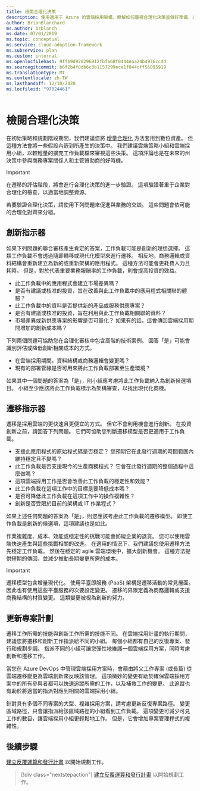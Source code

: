 ```yaml
---
title: 檢閱合理化決策
description: 使用適用于 Azure 的雲端採用架構，瞭解如何審視合理化決策並做好準備，以促進與業務的交談。
author: BrianBlanchard
ms.author: brblanch
ms.date: 07/01/2019
ms.topic: conceptual
ms.service: cloud-adoption-framework
ms.subservice: plan
ms.custom: internal
ms.openlocfilehash: 9ffb9d920296912fbfa68f0444eaa24b4976ccdd
ms.sourcegitcommit: b6f2b4f8db6c3b1157299ece1f044cff56895919
ms.translationtype: MT
ms.contentlocale: zh-TW
ms.lasthandoff: 12/10/2020
ms.locfileid: "97024461"
---
```

# <a name="review-rationalization-decisions"></a>檢閱合理化決策

在初始策略和規劃階段期間，我們建議您將 [增量合理化](../digital-estate/rationalize.md#incremental-rationalization) 方法套用到數位資產。 但這種方法會將一些假設內嵌到所產生的決策中。 我們建議雲端策略小組和雲端採用小組，以較輕量的擴充工作負載檔來審視這些決策。 這項評論也是在未來的州決策中參與商務專案關係人和主管贊助商的好時機。

> [!IMPORTANT]
> 在遷移的評估階段，將會進行合理化決策的進一步驗證。 這項驗證著重于企業對合理化的檢查，以適當地調整資源。

若要驗證合理化決策，請使用下列問題來促進與業務的交談。 這些問題會依可能的合理化對齊來分組。

## <a name="innovation-indicators"></a>創新指示器

如果下列問題的聯合審核產生肯定的答案，工作負載可能是創新的理想選擇。 這類工作負載不會透過隨即轉移或現代化模型來進行遷移。 相反地，商務邏輯或資料結構會重新建立為新的或重新架構的應用程式。 這種方法可能會更耗費人力且耗時。 但是，對於代表重要業務報酬率的工作負載，則會提高投資的效益。

- 此工作負載中的應用程式會建立市場差異嗎？
- 是否有建議或核准的投資，旨在改善與此工作負載中的應用程式相關聯的體驗？
- 此工作負載中的資料是否提供新的產品或服務供應專案？
- 是否有建議或核准的投資，旨在利用與此工作負載相關聯的資料？
- 市場差異或新供應專案的影響是否可量化？ 如果有的話，這會傳回雲端採用期間增加的創新成本嗎？

下列兩個問題可協助您在合理化審核中包含高階的技術案例。 回答「是」可能會識別評估或降低創新相關成本的方式。

- 在雲端採用期間，資料結構或商務邏輯會變更嗎？
- 現有的部署管線是否可用來將此工作負載部署至生產環境？

如果其中一個問題的答案為「是」，則小組應考慮將此工作負載納入為創新候選項目。 小組至少應該將此工作負載標示為架構審查，以找出現代化商機。

## <a name="migration-indicators"></a>遷移指示器

遷移是採用雲端的更快速且更便宜的方式。 但它不會利用機會進行創新。 在投資創新之前，請回答下列問題。 它們可協助您判斷遷移模型是否更適用于工作負載。

- 支援此應用程式的原始程式碼是否穩定？ 您預期它在此發行週期的時間範圍內維持穩定且不變嗎？
- 此工作負載是否支援現今的生產商務程式？ 它會在此發行週期的整個過程中這麼做嗎？
- 這項雲端採用工作是否會改善此工作負載的穩定性和效能？
- 此工作負載在這項工作中的目標是要降低成本嗎？
- 是否可降低此工作負載在這項工作中的操作複雜性？
- 創新是否受限於目前的架構或 IT 作業程式？

如果上述任何問題的答案為「是」，則您應該考慮此工作負載的遷移模型。 即使工作負載是創新的候選項，這項建議也是如此。

作業複雜度、成本、效能或穩定性的挑戰可能會妨礙企業的退貨。 您可以使用雲端快速產生與這些挑戰相關的改進。 在適用的情況下，我們建議您使用遷移方法先穩定工作負載。 然後在穩定的 agile 雲端環境中，擴大創新機會。 這種方法提供短期的傳回，並減少推動長期變更所需的成本。

> [!IMPORTANT]
> 遷移模型包含增量現代化。 使用平臺即服務 (PaaS) 架構是遷移活動的常見層面。 因此也有使用這些平臺服務的次要設定變更。 遷移的界限定義為商務邏輯或支援商務結構的材質變更。 這類變更被視為創新的努力。

## <a name="update-the-project-plan"></a>更新專案計劃

遷移工作所需的技能與創新工作所需的技能不同。 在雲端採用計畫的執行期間，建議您將遷移和創新工作指派給不同的小組。 每個小組都有自己的反復專案、發行和規劃步調。 指派不同的小組可讓您彈性地維護一個雲端採用方案，同時考慮創新和遷移工作。

當您在 Azure DevOps 中管理雲端採用方案時，會藉由將父工作專案 (或長篇) 從雲端遷移變更為雲端創新來反映該管理。 這項微妙的變更有助於確保雲端採用方案中的所有參與者都可以快速追蹤所需的工作，以及補救工作的變更。 此追蹤也有助於將適當的指派對應到相關的雲端採用小組。

針對具有多個不同專案的大型、複雜採用方案，請考慮更新反復專案路徑。 變更區域路徑，只會讓指派給該區域路徑的小組看到工作負載。 這項變更可減少可見工作的數目，讓雲端採用小組更輕鬆地工作。 但是，它會增加專案管理程式的複雜性。

## <a name="next-steps"></a>後續步驟

[建立反覆運算和發行計畫](./iteration-paths.md) 以開始規劃工作。

> [!div class="nextstepaction"]
> [建立反覆運算和發行計畫](./iteration-paths.md) 以開始規劃工作。
